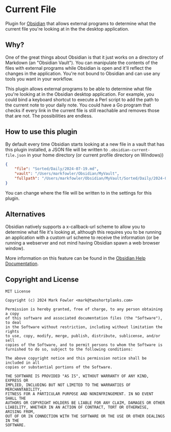 # Current File

Plugin for [Obsidian](https://obsidian.md) that allows external programs to
determine what the current file you're looking at in the the desktop
application.

## Why?

One of the great things about Obsidian is that it just works on a directory
of Markdown (an "Obsidian Vault").  You can manipulate the contents of the files
with external programs while Obsidian is open and it'll reflect the changes in
the application.  You're not bound to Obsidian and can use any tools you want
in your workflow.

This plugin allows external programs to be able to determine what file you're
looking at in the Obsidian desktop application.  For example, you could bind a
keyboard shortcut to execute a Perl script to add the path to the current note
to your daily note. You could have a Go program that checks if every link in the
current file is still reachable and removes those that are not.  The
possibilities are endless.

## How to use this plugin

By default every time Obsidian starts looking at a new file in a vault that has
this plugin installed, a JSON file will be written to
`.obsidian-current-file.json` in your home directory (or current profile directory
on Windows))

```json
{
    "file": "Sorted/Daily/2024-07-19.md",
    "vault": "/Users/markfowler/Obsidian/MyVault",
    "fullpath": "/Users/markfowler/Obsidian/MyVault/Sorted/Daily/2024-07-19.md"
}
```

You can change where the file will be written to in the settings for this plugin.

## Alternatives

Obsidian natively supports a x-callback-url scheme to allow you to determine
what file it's looking at, although this requires you to be running an
application with a custom url scheme to receive the information (or be running a
webserver and not mind having Obsidian spawn a web browser window).

More information on this feature can be found in the
[Obsidian Help Documentation](https://help.obsidian.md/Extending+Obsidian/Obsidian+URI#Integrate+with+Hook).

## Copyright and License

```
MIT License

Copyright (c) 2024 Mark Fowler <mark@twoshortplanks.com>

Permission is hereby granted, free of charge, to any person obtaining a copy
of this software and associated documentation files (the "Software"), to deal
in the Software without restriction, including without limitation the rights
to use, copy, modify, merge, publish, distribute, sublicense, and/or sell
copies of the Software, and to permit persons to whom the Software is
furnished to do so, subject to the following conditions:

The above copyright notice and this permission notice shall be included in all
copies or substantial portions of the Software.

THE SOFTWARE IS PROVIDED "AS IS", WITHOUT WARRANTY OF ANY KIND, EXPRESS OR
IMPLIED, INCLUDING BUT NOT LIMITED TO THE WARRANTIES OF MERCHANTABILITY,
FITNESS FOR A PARTICULAR PURPOSE AND NONINFRINGEMENT. IN NO EVENT SHALL THE
AUTHORS OR COPYRIGHT HOLDERS BE LIABLE FOR ANY CLAIM, DAMAGES OR OTHER
LIABILITY, WHETHER IN AN ACTION OF CONTRACT, TORT OR OTHERWISE, ARISING FROM,
OUT OF OR IN CONNECTION WITH THE SOFTWARE OR THE USE OR OTHER DEALINGS IN THE
SOFTWARE.
```
